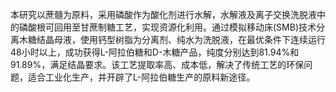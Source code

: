 

本研究以蔗髓为原料，采用磷酸作为酸化剂进行水解，水解液及离子交换洗脱液中的磷酸根可回用至甘蔗制糖工艺，实现资源化利用。通过模拟移动床(SMB)技术分离木糖结晶母液，使用钙型树脂为分离剂、纯水为洗脱液，在最优条件下连续运行48小时以上，成功获得L-阿拉伯糖和D-木糖产品，纯度分别达到81.94%和91.89%，满足结晶要求。该工艺提取率高、成本低，解决了传统工艺的环保问题，适合工业化生产，并开辟了L-阿拉伯糖生产的原料新途径。